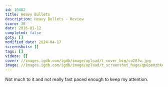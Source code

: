 ```yaml
---
id: 10402
title: Heavy Bullets
description: Heavy Bullets - Review
score: 30
date: 2016-01-12
completed: false
goty: []
modified_date: 2024-04-17
screenshots: []
tags: []
videos: []
cover: //images.igdb.com/igdb/image/upload/t_cover_big/co28fw.jpg
image: //images.igdb.com/igdb/image/upload/t_screenshot_huge/qp6pe0zbkemjf37yees5.jpg
---
```

Not much to it and not really fast paced enough to keep my attention.